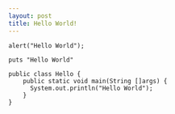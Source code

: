 ```yaml
---
layout: post
title: Hello World!
---
```


`alert("Hello World");`

`puts "Hello World"`

```
public class Hello {
    public static void main(String []args) {
      System.out.println("Hello World");
    }
}
```


